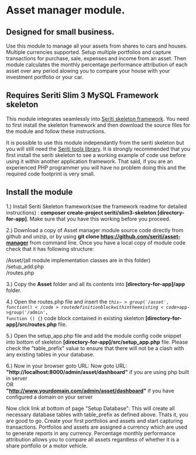# Asset manager module. 

## Designed for small business.

Use this module to manage all your assets from shares to cars and houses. Multiple currencies supported.
Setup multiple portfolios and capture transactions for purchase, sale, expenses and income from an asset. 
Then module calculates the monthly percentage performance attribution of each asset over any period
alowing you to compare your house with your investment portfolio or your car. 

## Requires Seriti Slim 3 MySQL Framework skeleton

This module integrates seamlessly into [Seriti skeleton framework](https://github.com/seriti/slim3-skeleton).
You need to first install the skeleton framework and then download the source files for the module and follow these instructions.

It is possible to use this module independantly from the seriti skeleton but you will still need the [Seriti tools library](https://github.com/seriti/tools).
It is strongly recommended that you first install the seriti skeleton to see a working example of code use before using it within another application framework.
That said, if you are an experienced PHP programmer you will have no problem doing this and the required code footprint is very small.  

## Install the module

1.) Install Seriti Skeleton framework(see the framework readme for detailed instructions) : 
    **composer create-project seriti/slim3-skeleton [directory-for-app]**. 
    Make sure that you have this working before you proceed.

2.) Download a copy of Asset manager module source code directly from github and unzip,
or by using **git clone https://github.com/seriti/asset-manager** from command line.
Once you have a local copy of module code check that it has following structure:

/Asset/(all module implementation classes are in this folder)  
/setup_add.php  
/routes.php  

3.) Copy the **Asset** folder and all its contents into **[directory-for-app]/app** folder.

4.) Open the routes.php file and insert the <code>$this->group('/asset', function (){}</code> route definition block
within the existing  <code>$app->group('/admin', function () {}</code> code block contained in existing skeleton **[directory-for-app]/src/routes.php** file.

5.) Open the setup_app.php file and  add the module config code snippet into bottom of skeleton **[directory-for-app]/src/setup_app.php** file.
Please check the "table_prefix" value to ensure that there will not be a clash with any existing tables in your database.

6.) Now in your browser goto URL:
Now goto URL:
**"http://localhost:8000/admin/asset/dashboard"** if you are using php built in server  
OR  
**"http://www.yourdomain.com/admin/asset/dashboard"** if you have configured a domain on your server  

Now click link at bottom of page "Setup Database": This will create all necessary database tables with table_prefix as defined above.
Thats it, you are good to go. Create your first portfolios and assets and start capturing transactions. 
Portfolios and assets are assigned a currency which are used to generate reports in any currency. Percentage monthly performance attribution
allows you to compare all assets regardless of whether it is a share portfolio or a motor vehicle.